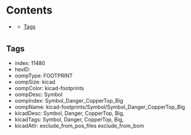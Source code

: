 



Contents
========

* [](#)
	* [Tags](#tags)

# 

## Tags

- index: 11480
- hexID: 
- oompType: FOOTPRINT
- oompSize: kicad
- oompColor: kicad-footprints
- oompDesc: Symbol
- oompIndex: Symbol_Danger_CopperTop_Big
- oompName: kicad-footprints/Symbol/Symbol_Danger_CopperTop_Big
- kicadDesc: Symbol, Danger, CopperTop, Big,
- kicadTags: Symbol, Danger, CopperTop, Big,
- kicadAttr: exclude_from_pos_files exclude_from_bom
